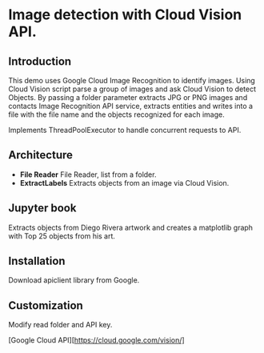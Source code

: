 # Image detection with Cloud Vision API.

## Introduction

This demo uses Google Cloud Image Recognition to identify images.
Using Cloud Vision script parse a group of images and ask Cloud Vision
to detect Objects. 
By passing a folder parameter extracts JPG or PNG images and contacts
Image Recognition API service, extracts entities and writes into a file
with the file name and the objects recognized for each image.

Implements ThreadPoolExecutor to handle concurrent requests to API.

## Architecture

 - **File Reader** File Reader, list from a folder. 
 - **ExtractLabels** Extracts objects from an image via Cloud Vision. 

## Jupyter book

Extracts objects from Diego Rivera artwork and creates a matplotlib
graph with Top 25 objects from his art.

## Installation

Download apiclient library from Google.

## Customization

Modify read folder and API key.

[Google Cloud API][https://cloud.google.com/vision/]
